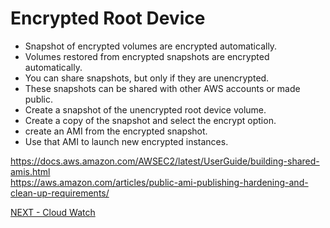 # Encrypted Root Device  

* Snapshot of encrypted volumes are encrypted automatically.  
* Volumes restored from encrypted snapshots are encrypted automatically.  
* You can share snapshots, but only if they are unencrypted.  
* These snapshots can be shared with other AWS accounts or made public.  
* Create a snapshot of the unencrypted root device volume.
* Create a copy of the snapshot and select the encrypt option.  
* create an AMI from the encrypted snapshot.
* Use that AMI to launch new encrypted instances.  


https://docs.aws.amazon.com/AWSEC2/latest/UserGuide/building-shared-amis.html  
https://aws.amazon.com/articles/public-ami-publishing-hardening-and-clean-up-requirements/

[NEXT - Cloud Watch](cloudwatch.md)
